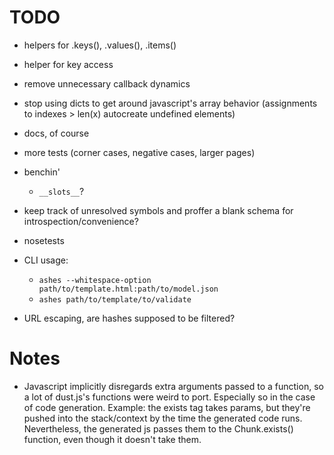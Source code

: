 # TODO

 * helpers for .keys(), .values(), .items()
 * helper for key access
 * remove unnecessary callback dynamics
 * stop using dicts to get around javascript's array behavior
   (assignments to indexes > len(x) autocreate undefined elements)
 * docs, of course
 * more tests (corner cases, negative cases, larger pages)
 * benchin'
   * `__slots__`?
 * keep track of unresolved symbols and proffer a blank schema for
   introspection/convenience?
 * nosetests

* CLI usage:
  * `ashes --whitespace-option path/to/template.html:path/to/model.json`
  * `ashes path/to/template/to/validate`

* URL escaping, are hashes supposed to be filtered?

# Notes
 * Javascript implicitly disregards extra arguments passed
 to a function, so a lot of dust.js's functions were weird
 to port. Especially so in the case of code generation.
 Example: the exists tag takes params, but they're pushed into
 the stack/context by the time the generated code runs. Nevertheless,
 the generated js passes them to the Chunk.exists() function, even
 though it doesn't take them.
